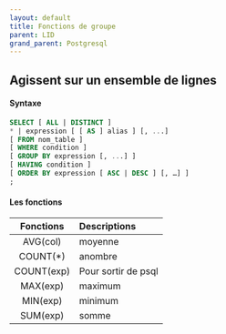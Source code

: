 ```yaml
---
layout: default
title: Fonctions de groupe
parent: LID
grand_parent: Postgresql
---
```


## Agissent sur un ensemble de lignes

#### Syntaxe

```sql
SELECT [ ALL | DISTINCT ]
* | expression [ [ AS ] alias ] [, ...]
[ FROM nom_table ]
[ WHERE condition ]
[ GROUP BY expression [, ...] ]
[ HAVING condition ]
[ ORDER BY expression [ ASC | DESC ] [, …] ]
;
```

#### Les fonctions

| Fonctions  | Descriptions        |
| :--------: | :------------------ |
|  AVG(col)  | moyenne             |
| COUNT(\*)  | anombre             |
| COUNT(exp) | Pour sortir de psql |
|  MAX(exp)  | maximum             |
|  MIN(exp)  | minimum             |
|  SUM(exp)  | somme               |
